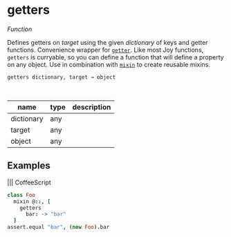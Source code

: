 # getters

_Function_

Defines getters on _target_ using the given _dictionary_ of keys and getter functions. Convenience wrapper for [`getter`](#getter). Like most Joy functions, `getters` is curryable, so you can define a function that will define a property on any object. Use in combination with [`mixin`](#mixin) to create reusable mixins.

<pre><code>getters dictionary, target &rarr; object</code></pre>
<br>

| name | type | description |
|------|------|-------------|
|dictionary|any||
|target|any||
|object|any||


## Examples


 ||| CoffeeScript 
```coffeescript 
class Foo
  mixin @::, [
    getters
      bar: -> "bar"
  ]
assert.equal "bar", (new Foo).bar
```

